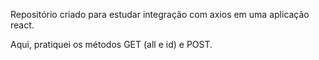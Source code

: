 
Repositório criado para estudar integração com axios em uma aplicação react.

Aqui, pratiquei os métodos GET (all e id) e POST.
